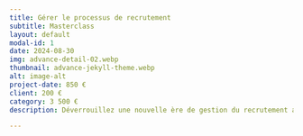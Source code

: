 ```yaml
---
title: Gérer le processus de recrutement
subtitle: Masterclass
layout: default
modal-id: 1
date: 2024-08-30
img: advance-detail-02.webp
thumbnail: advance-jekyll-theme.webp
alt: image-alt
project-date: 850 €
client: 200 €
category: 3 500 €
description: Déverrouillez une nouvelle ère de gestion du recrutement avec l'Intelligence Artificielle. Conçu pour répondre aux besoins des entreprises en expansion, cette masterclass vous permet de gérer efficacement tout le processus de recrutement, de la recherche de candidats à la rédaction de descriptions de poste attractifs. Utilisez l'intelligence de ChatGPT pour affiner vos approches et capter l'attention des candidats les plus qualifiés. Avec notre série de requêtes optimisées, transformez votre manière d'embaucher les futurs talents de votre organisation.

---
```

